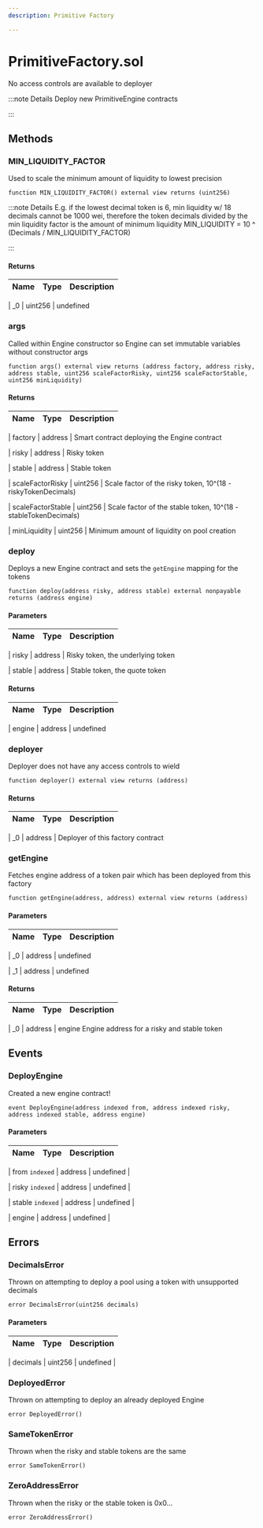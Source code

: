 ```yaml
---
description: Primitive Factory

---
```


# PrimitiveFactory.sol


No access controls are available to deployer



:::note Details
Deploy new PrimitiveEngine contracts

:::




## Methods


### MIN_LIQUIDITY_FACTOR


Used to scale the minimum amount of liquidity to lowest precision


```solidity title="Solidity"
function MIN_LIQUIDITY_FACTOR() external view returns (uint256)

```



:::note Details
E.g. if the lowest decimal token is 6, min liquidity w/ 18 decimals                 cannot be 1000 wei, therefore the token decimals                 divided by the min liquidity factor is the amount of minimum liquidity                 MIN_LIQUIDITY = 10 ^ (Decimals / MIN_LIQUIDITY_FACTOR)

:::






#### Returns

| Name | Type | Description |
|---|---|---|

| _0 | uint256 | undefined





### args


Called within Engine constructor so Engine can set immutable                            variables without constructor args


```solidity title="Solidity"
function args() external view returns (address factory, address risky, address stable, uint256 scaleFactorRisky, uint256 scaleFactorStable, uint256 minLiquidity)

```








#### Returns

| Name | Type | Description |
|---|---|---|

| factory | address |            Smart contract deploying the Engine contract


| risky | address |              Risky token


| stable | address |             Stable token


| scaleFactorRisky | uint256 |   Scale factor of the risky token, 10^(18 - riskyTokenDecimals)


| scaleFactorStable | uint256 |  Scale factor of the stable token, 10^(18 - stableTokenDecimals)


| minLiquidity | uint256 |       Minimum amount of liquidity on pool creation





### deploy


Deploys a new Engine contract and sets the `getEngine` mapping for the tokens


```solidity title="Solidity"
function deploy(address risky, address stable) external nonpayable returns (address engine)

```






#### Parameters

| Name | Type | Description |
|---|---|---|

| risky | address | Risky token, the underlying token


| stable | address | Stable token, the quote token





#### Returns

| Name | Type | Description |
|---|---|---|

| engine | address | undefined





### deployer


Deployer does not have any access controls to wield


```solidity title="Solidity"
function deployer() external view returns (address)

```








#### Returns

| Name | Type | Description |
|---|---|---|

| _0 | address | Deployer of this factory contract





### getEngine


Fetches engine address of a token pair which has been deployed from this factory


```solidity title="Solidity"
function getEngine(address, address) external view returns (address)

```






#### Parameters

| Name | Type | Description |
|---|---|---|

| _0 | address | undefined


| _1 | address | undefined





#### Returns

| Name | Type | Description |
|---|---|---|

| _0 | address | engine  Engine address for a risky and stable token









## Events


### DeployEngine


Created a new engine contract!


```solidity title="Solidity"
event DeployEngine(address indexed from, address indexed risky, address indexed stable, address engine)

```






#### Parameters

| Name | Type | Description |
|---|---|---|

| from `indexed` | address | undefined |

| risky `indexed` | address | undefined |

| stable `indexed` | address | undefined |

| engine  | address | undefined |








## Errors


### DecimalsError


Thrown on attempting to deploy a pool using a token with unsupported decimals


```solidity title="Solidity"
error DecimalsError(uint256 decimals)

```






#### Parameters

| Name | Type | Description |
|---|---|---|

| decimals | uint256 | undefined |




### DeployedError


Thrown on attempting to deploy an already deployed Engine


```solidity title="Solidity"
error DeployedError()

```








### SameTokenError


Thrown when the risky and stable tokens are the same


```solidity title="Solidity"
error SameTokenError()

```








### ZeroAddressError


Thrown when the risky or the stable token is 0x0...


```solidity title="Solidity"
error ZeroAddressError()

```










